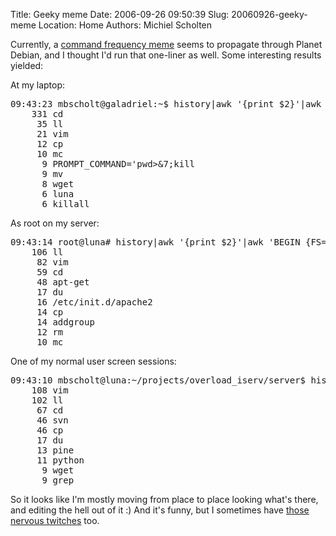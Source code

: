 Title: Geeky meme
Date: 2006-09-26 09:50:39
Slug: 20060926-geeky-meme
Location: Home
Authors: Michiel Scholten

<p>Currently, a <a href="http://www.grep.be/blog/2006/09/25/#command_frequency">command frequency meme</a> seems to propagate through Planet Debian, and I thought I'd run that one-liner as well. Some interesting results yielded:</p>

<p>At my laptop:</p>
<pre>
09:43:23 mbscholt@galadriel:~$ history|awk '{print $2}'|awk 'BEGIN {FS="|"} {print $1}'|sort|uniq -c|sort -rn|head -10
    331 cd
     35 ll
     21 vim
     12 cp
     10 mc
      9 PROMPT_COMMAND='pwd>&amp;7;kill
      9 mv
      8 wget
      6 luna
      6 killall
</pre>

<p>As root on my server:</p>
<pre>
09:43:14 root@luna# history|awk '{print $2}'|awk 'BEGIN {FS="|"} {print $1}'|sort|uniq -c|sort -rn|head -10
    106 ll
     82 vim
     59 cd
     48 apt-get
     17 du
     16 /etc/init.d/apache2
     14 cp
     14 addgroup
     12 rm
     10 mc
</pre>
<p>One of my normal user screen sessions:</p>
<pre>
09:43:10 mbscholt@luna:~/projects/overload_iserv/server$ history|awk '{print $2}'|awk 'BEGIN {FS="|"} {print $1}'|sort|uniq -c|sort -rn|head -10
    108 vim
    102 ll
     67 cd
     46 svn
     46 cp
     17 du
     13 pine
     11 python
      9 wget
      9 grep
</pre>

<p>So it looks like I'm mostly moving from place to place looking what's there, and editing the hell out of it :) And it's funny, but I sometimes have <a href="http://kitenet.net/~joey/blog/entry/nervous_twitches.html">those nervous twitches</a> too.</p>